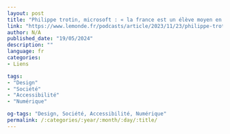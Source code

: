 ```yaml
---
layout: post
title: "Philippe trotin, microsoft : « la france est un élève moyen en termes d’accessibilité numérique »"
link: "https://www.lemonde.fr/podcasts/article/2023/11/23/philippe-trotin-microsoft-la-france-est-un-eleve-moyen-en-termes-d-accessibilite-numerique_6201850_5463015.html"
author: N/A
published_date: "19/05/2024"
description: ""
language: fr
categories:
- Liens

tags:
- "Design"
- "Société"
- "Accessibilité"
- "Numérique"

og-tags: "Design, Société, Accessibilité, Numérique"
permalink: /:categories/:year/:month/:day/:title/
---
```

